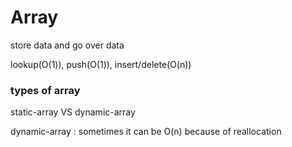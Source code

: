 # Array


store data and go over data

lookup(O(1)), push(O(1)), insert/delete(O(n))

### types of array
static-array VS dynamic-array

dynamic-array : sometimes it can be O(n) because of reallocation

